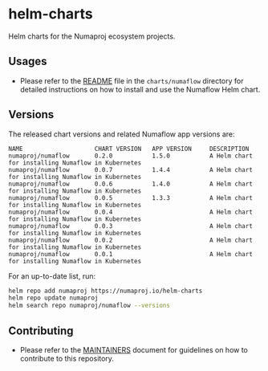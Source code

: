 # helm-charts
Helm charts for the Numaproj ecosystem projects.

## Usages
- Please refer to the [README](./charts/numaflow/README.md) file in the `charts/numaflow` directory for detailed instructions on how to install and use the Numaflow Helm chart.

## Versions

The released chart versions and related Numaflow app versions are:

```text
NAME                    CHART VERSION   APP VERSION     DESCRIPTION
numaproj/numaflow       0.2.0           1.5.0           A Helm chart for installing Numaflow in Kubernetes
numaproj/numaflow       0.0.7           1.4.4           A Helm chart for installing Numaflow in Kubernetes
numaproj/numaflow       0.0.6           1.4.0           A Helm chart for installing Numaflow in Kubernetes
numaproj/numaflow       0.0.5           1.3.3           A Helm chart for installing Numaflow in Kubernetes
numaproj/numaflow       0.0.4                           A Helm chart for installing Numaflow in Kubernetes
numaproj/numaflow       0.0.3                           A Helm chart for installing Numaflow in Kubernetes
numaproj/numaflow       0.0.2                           A Helm chart for installing Numaflow in Kubernetes
numaproj/numaflow       0.0.1                           A Helm chart for installing Numaflow in Kubernetes
```

For an up-to-date list, run:

```bash
helm repo add numaproj https://numaproj.io/helm-charts
helm repo update numaproj
helm search repo numaproj/numaflow --versions
```

## Contributing
- Please refer to the [MAINTAINERS](./MAINTAINERS.md) document for guidelines on how to contribute to this repository.
